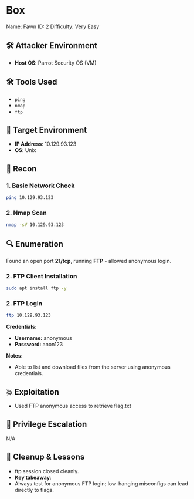 # Box
Name: Fawn
ID: 2
Difficulty: Very Easy

## 🛠️ Attacker Environment
- **Host OS**: Parrot Security OS (VM)

## 🛠️ Tools Used
  - `ping`
  - `nmap`
  - `ftp`

## 🎯 Target Environment
- **IP Address**: 10.129.93.123
- **OS**: Unix

## 🧠 Recon
### 1. Basic Network Check  
```bash
ping 10.129.93.123
```
### 2. Nmap Scan
```bash
nmap -sV 10.129.93.123
```
## 🔍 Enumeration
Found an open port **21/tcp**, running **FTP** - allowed anonymous login.

### 2. FTP Client Installation
```bash
sudo apt install ftp -y
```

### 2. FTP Login
```bash
ftp 10.129.93.123
```
**Credentials:**
- **Username:** anonymous  
- **Password:** anon123

**Notes:**  
- Able to list and download files from the server using anonymous credentials.

## 💥 Exploitation
- Used FTP anonymous access to retrieve flag.txt

## 🔐 Privilege Escalation
N/A 

## 🧼 Cleanup & Lessons
- ftp session closed cleanly.
- **Key takeaway**:
- Always test for anonymous FTP login; low-hanging misconfigs can lead directly to flags.

